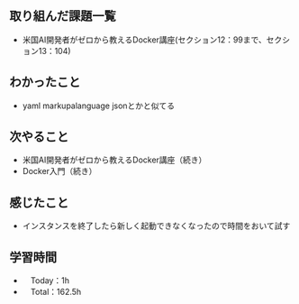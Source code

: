 ## 取り組んだ課題一覧
- 米国AI開発者がゼロから教えるDocker講座(セクション12：99まで、セクション13：104)

## わかったこと
- yaml markupalanguage jsonとかと似てる

## 次やること
- 米国AI開発者がゼロから教えるDocker講座（続き）
- Docker入門（続き）

## 感じたこと
- インスタンスを終了したら新しく起動できなくなったので時間をおいて試す

## 学習時間
- 　Today：1h
- 　Total：162.5h
